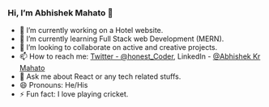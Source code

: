 ### Hi, I’m Abhishek Mahato 👋

- 🔭 I’m currently working on a Hotel website.
- 🌱 I’m currently learning Full Stack web Development (MERN).
- 👯 I’m looking to collaborate on active and creative projects.
- 📫 How to reach me: [Twitter - @honest_Coder](https://twitter.com/honest_Coder), LinkedIn - [@Abhishek Kr Mahato](https://www.linkedin.com/in/abhishek-kr-mahato-a2a25618b/)
- 💬 Ask me about React or any tech related stuffs.
- 😄 Pronouns: He/His
- ⚡ Fun fact: I love playing cricket.
<!-- - 🤔 I’m looking for help with ... -->

